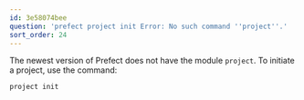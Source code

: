 ```yaml
---
id: 3e58074bee
question: 'prefect project init Error: No such command ''project''.'
sort_order: 24
---
```


The newest version of Prefect does not have the module `project`. To initiate a project, use the command:

```bash
project init
```